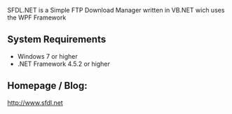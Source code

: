 SFDL.NET is a Simple FTP Download Manager written in VB.NET wich uses the WPF Framework

## System Requirements

- Windows 7 or higher
- .NET Framework 4.5.2 or higher

## Homepage / Blog:

http://www.sfdl.net